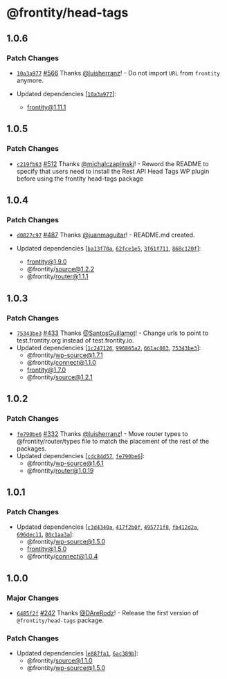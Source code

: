 # @frontity/head-tags

## 1.0.6

### Patch Changes

- [`10a3a977`](https://github.com/frontity/frontity/commit/10a3a9779b594e39618b4cd24d5f48f42ecc54af) [#566](https://github.com/frontity/frontity/pull/566) Thanks [@luisherranz](https://github.com/luisherranz)! - Do not import `URL` from `frontity` anymore.

- Updated dependencies [[`10a3a977`](https://github.com/frontity/frontity/commit/10a3a9779b594e39618b4cd24d5f48f42ecc54af)]:
  - frontity@1.11.1

## 1.0.5

### Patch Changes

- [`c219fb63`](https://github.com/frontity/frontity/commit/c219fb634672c1897e1a32fe34721c2591a4625c) [#512](https://github.com/frontity/frontity/pull/512) Thanks [@michalczaplinski](https://github.com/michalczaplinski)! - Reword the README to specify that users need to install the Rest API Head Tags WP plugin before using the frontity head-tags package

## 1.0.4

### Patch Changes

- [`d0827c97`](https://github.com/frontity/frontity/commit/d0827c978f61ef512c0ef3ad797763983f151b75) [#487](https://github.com/frontity/frontity/pull/487) Thanks [@juanmaguitar](https://github.com/juanmaguitar)! - README.md created.

- Updated dependencies [[`ba13f70a`](https://github.com/frontity/frontity/commit/ba13f70ae2a4360ca21c77aed1c920c02e9d45b8), [`62fce1e5`](https://github.com/frontity/frontity/commit/62fce1e5c117faeb5902dc0ddae3b13d95cd925b), [`3f61f711`](https://github.com/frontity/frontity/commit/3f61f71197d33b478427d1b74882c31258861e92), [`868c120f`](https://github.com/frontity/frontity/commit/868c120f2ede7a2f9013f6e659e1b0a1bf2785fe)]:
  - frontity@1.9.0
  - @frontity/source@1.2.2
  - @frontity/router@1.1.1

## 1.0.3

### Patch Changes

- [`75343be3`](https://github.com/frontity/frontity/commit/75343be3154dda5b587a3065b225161af96f0488) [#433](https://github.com/frontity/frontity/pull/433) Thanks [@SantosGuillamot](https://github.com/SantosGuillamot)! - Change urls to point to test.frontity.org instead of test.frontity.io.
- Updated dependencies [[`1c247126`](https://github.com/frontity/frontity/commit/1c24712651c481bf44a388567c93ab9f8e0e51c6), [`996865a2`](https://github.com/frontity/frontity/commit/996865a27690d5b89d2ef110f5b1bf3fb91da6f5), [`661ac083`](https://github.com/frontity/frontity/commit/661ac08316f44172166e79b05b47f0c15a837a9a), [`75343be3`](https://github.com/frontity/frontity/commit/75343be3154dda5b587a3065b225161af96f0488)]:
  - @frontity/wp-source@1.7.1
  - @frontity/connect@1.1.0
  - frontity@1.7.0
  - @frontity/source@1.2.1

## 1.0.2

### Patch Changes

- [`fe790be6`](https://github.com/frontity/frontity/commit/fe790be6b806d19edecb0b1eb980b1af13999ee7) [#332](https://github.com/frontity/frontity/pull/332) Thanks [@luisherranz](https://github.com/luisherranz)! - Move router types to @frontity/router/types file to match the placement of the rest of the packages.
- Updated dependencies [[`cdc84d57`](https://github.com/frontity/frontity/commit/cdc84d5700213e579d4fe1a3b586e9d6a5687718), [`fe790be6`](https://github.com/frontity/frontity/commit/fe790be6b806d19edecb0b1eb980b1af13999ee7)]:
  - @frontity/wp-source@1.6.1
  - @frontity/router@1.0.19

## 1.0.1

### Patch Changes

- Updated dependencies [[`c3d4340a`](https://github.com/frontity/frontity/commit/c3d4340a2ca3088ecda29d2e113d06d8faeb7a0e), [`417f2b0f`](https://github.com/frontity/frontity/commit/417f2b0f0b6f5626be253eb3f1be2daf257b71ef), [`495771f8`](https://github.com/frontity/frontity/commit/495771f83951f192f92d3162221cedc9b791e399), [`fb412d2a`](https://github.com/frontity/frontity/commit/fb412d2af2e9f7cbd5683ea2eb4f961a620edcfc), [`696dec11`](https://github.com/frontity/frontity/commit/696dec11bb8d32f0821cca3f5ce39e27c42d60b6), [`80c1aa3a`](https://github.com/frontity/frontity/commit/80c1aa3aee6cf04f46d6fa1a409abfcae2c511cc)]:
  - @frontity/wp-source@1.5.0
  - frontity@1.5.0
  - @frontity/connect@1.0.4

## 1.0.0

### Major Changes

- [`6485f2f`](https://github.com/frontity/frontity/commit/6485f2f46414634fc0a79cc063785d0b8b7b39a8) [#242](https://github.com/frontity/frontity/pull/242) Thanks [@DAreRodz](https://github.com/DAreRodz)! - Release the first version of `@frontity/head-tags` package.

### Patch Changes

- Updated dependencies [[`e887fa1`](https://github.com/frontity/frontity/commit/e887fa1d28449cd9189861fe5a4be92fa4acbe33), [`6ac389b`](https://github.com/frontity/frontity/commit/6ac389b1e406ae32ccb58c7e92c2be84fa4223b8)]:
  - @frontity/source@1.1.0
  - @frontity/wp-source@1.5.0
